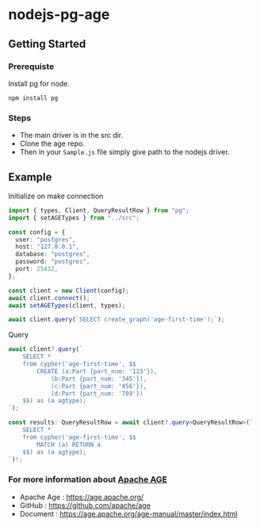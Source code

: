 # nodejs-pg-age

## Getting Started

### Prerequiste

Install pg for node.

```
npm install pg
```

### Steps

- The main driver is in the src dir.
- Clone the age repo.
- Then in your `Sample.js` file simply give path to the nodejs driver.

## Example

Initialize on make connection

```typescript
import { types, Client, QueryResultRow } from "pg";
import { setAGETypes } from "../src";

const config = {
  user: "postgres",
  host: "127.0.0.1",
  database: "postgres",
  password: "postgres",
  port: 25432,
};

const client = new Client(config);
await client.connect();
await setAGETypes(client, types);

await client.query(`SELECT create_graph('age-first-time');`);
```

Query

```typescript
await client?.query(`
    SELECT *
    from cypher('age-first-time', $$
        CREATE (a:Part {part_num: '123'}),
            (b:Part {part_num: '345'}),
            (c:Part {part_num: '456'}),
            (d:Part {part_num: '789'})
    $$) as (a agtype);
`);

const results: QueryResultRow = await client?.query<QueryResultRow>(`
    SELECT *
    from cypher('age-first-time', $$
        MATCH (a) RETURN a
    $$) as (a agtype);
`)!;
```

### For more information about [Apache AGE](https://age.apache.org/)

- Apache Age : https://age.apache.org/
- GitHub : https://github.com/apache/age
- Document : https://age.apache.org/age-manual/master/index.html

